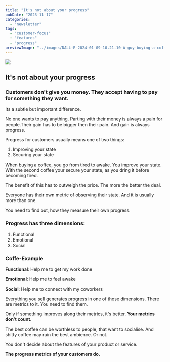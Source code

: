 ```yaml
---
title: "It's not about your progress"
pubDate: "2023-11-17"
categories:
  - "newsletter"
tags:
  - "customer-focus"
  - "features"
  - "progress"
previewImage: "../images/DALL·E-2024-01-09-10.21.10-A-guy-buying-a-coffee-at-a-coffee-shop.-The-image-is-in-a-watercolor-and-geometric-style-featuring-colors-of-blue-and-mint.-The-scene-is-depicted-in-.png"
---
```


![](../images/DALL·E-2024-01-09-10.21.10-A-guy-buying-a-coffee-at-a-coffee-shop.-The-image-is-in-a-watercolor-and-geometric-style-featuring-colors-of-blue-and-mint.-The-scene-is-depicted-in--1024x585.png)

## It's not about your progress

### Customers don't give you money. They accept having to pay for something they want.

Its a subtle but important difference.

No one wants to pay anything. Parting with their money is always a pain for people.Their gain has to be bigger then their pain. And gain is always progress.

Progress for customers usually means one of two things:

1. Improving your state
2. Securing your state

When buying a coffee, you go from tired to awake. You improve your state.
With the second coffee your secure your state, as you dring it before becoming tired. 

The benefit of this has to outweigh the price. The more the better the deal.

Everyone has their own metric of observing their state. And it is usually more than one.

You need to find out, how they measure their own progress.

### Progress has three dimensions:

1. Functional
2. Emotional
3. Social

### **Coffe-Example**

**Functional**: Help me to get my work done

**Emotional**: Help me to feel awake

**Social**: Help me to connect with my coworkers

Everything you sell generates progress in one of those dimensions.
There are metrics to it. You need to find them.

Only if something improves along their metrics, it's better.
**Your metrics don't count.**

The best coffee can be worthless to people, that want to socialise. And shitty coffee may ruin the best ambience. Or not.

You don't decide about the features of your product or service.

**The progress metrics of your customers do.**
